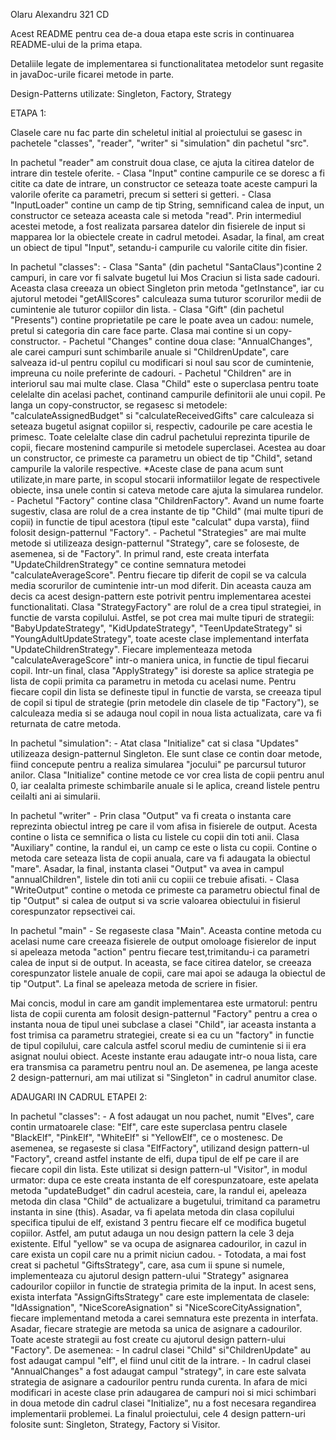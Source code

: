 Olaru Alexandru 321 CD

Acest README pentru cea de-a doua etapa este scris in continuarea README-ului de la prima etapa.

Detaliile legate de implementarea si functionalitatea metodelor sunt regasite in javaDoc-urile
ficarei metode in parte.

Design-Patterns utilizate: Singleton, Factory, Strategy

ETAPA 1:

Clasele care nu fac parte din scheletul initial al proiectului se gasesc in pachetele "classes",
"reader", "writer" si "simulation" din pachetul "src".

In pachetul "reader" am construit doua clase, ce ajuta la citirea datelor de intrare din testele
 oferite.
	- Clasa "Input" contine campurile ce se doresc a fi citite ca date de intrare, un constructor
	ce seteaza toate aceste campuri la valorile oferite ca parametri, precum si setteri si getteri.
	- Clasa "InputLoader" contine un camp de tip String, semnificand calea de input, un constructor
	ce seteaza aceasta cale si metoda "read". Prin intermediul acestei metode, a fost realizata
	parsarea datelor din fisierele de input si mapparea lor la obiectele create in cadrul metodei.
	Asadar, la final, am creat un obiect de tipul "Input", setandu-i campurile cu valorile citite
	din fisier.
	
	
In pachetul "classes":
	- Clasa "Santa" (din pachetul "SantaClaus")contine 2 campuri, in care vor fi salvate bugetul
	lui Mos Craciun si lista sade cadouri. Aceasta clasa creeaza un obiect Singleton prin metoda
	"getInstance", iar cu ajutorul metodei "getAllScores" calculeaza suma tuturor scorurilor
	medii de cumintenie ale tuturor copiilor din lista.
	- Clasa "Gift" (din pachetul "Presents") contine proprietatile pe care le poate avea un cadou:
	numele, pretul si categoria din care face parte. Clasa mai contine si un copy-constructor.
	- Pachetul "Changes" contine doua clase: "AnnualChanges", ale carei campuri sunt schimbarile
	anuale si "ChildrenUpdate", care salveaza id-ul pentru copilul cu modificari si noul sau
	scor de cumintenie, impreuna cu noile preferinte de cadouri.
	- Pachetul "Children" are in interiorul sau mai multe clase. Clasa "Child" este o superclasa
	pentru toate celelalte din acelasi pachet, continand campurile definitorii ale unui copil. 
	Pe langa un copy-constructor, se regasesc si metodele: "calculateAssignedBudget" si
	"calculateReceivedGifts" care calculeaza si seteaza bugetul asignat copiilor si, respectiv,
	cadourile pe care acestia le primesc. Toate celelalte clase din cadrul pachetului reprezinta
	tipurile de copii, fiecare mostenind campurile si metodele superclasei. Acestea au doar un
	constructor, ce primeste ca parametru un obiect de tip "Child", setand campurile la valorile
	respective.
	*Aceste clase de pana acum sunt utilizate,in mare parte, in scopul stocarii informatiilor legate
	de respectivele obiecte, insa unele contin si cateva metode care ajuta la simularea rundelor.
	- Pachetul "Factory" contine clasa "ChildrenFactory". Avand un nume foarte sugestiv, clasa are
	rolul de a crea instante de tip "Child" (mai multe tipuri de copii) in functie de tipul acestora
	 (tipul este "calculat" dupa varsta), fiind folosit design-patternul "Factory". 
	- Pachetul "Strategies" are mai multe metode si utilizeaza design-patternul "Strategy", care se
	foloseste, de asemenea, si de "Factory". In primul rand, este creata interfata
	"UpdateChildrenStrategy" ce contine semnatura metodei "calculateAverageScore". Pentru fiecare tip
	diferit de copil se va calcula media scorurilor de cumintenie intr-un mod diferit. Din aceasta
	cauza am decis ca acest design-pattern este potrivit pentru implementarea acestei functionalitati.
	Clasa "StrategyFactory" are rolul de a crea tipul strategiei, in functie de varsta copilului.
	Astfel, se pot crea mai multe tipuri de strategii: "BabyUpdateStrategy", "KidUpdateStrategy",
	"TeenUpdateStrategy" si "YoungAdultUpdateStrategy", toate aceste clase implementand interfata
	"UpdateChildrenStrategy". Fiecare implementeaza metoda "calculateAverageScore" intr-o maniera
	unica, in functie de tipul fiecarui copil. Intr-un final, clasa "ApplyStrategy" isi doreste sa
	aplice strategia pe lista de copii primita ca parametru in metoda cu acelasi nume. Pentru fiecare
	copil din lista se defineste tipul in functie de varsta, se creeaza tipul de copil si tipul de 
	strategie (prin metodele din clasele de tip "Factory"), se calculeaza media si se adauga noul
	copil in noua lista actualizata, care va fi returnata de catre metoda.
	
	
In pachetul "simulation":
	- Atat clasa "Initialize" cat si clasa "Updates" utilizeaza design-patternul Singleton.
	Ele sunt clase ce contin doar metode, fiind concepute pentru a realiza simularea "jocului"
	pe parcursul tuturor anilor. Clasa "Initialize" contine metode ce vor crea lista de copii
	pentru anul 0, iar cealalta primeste schimbarile anuale si le aplica, creand listele pentru
	ceilalti ani ai simularii.
	

In pachetul "writer"
	- Prin clasa "Output" va fi creata o instanta care reprezinta obiectul intreg pe care il vom
	afisa in fisierele de output. Acesta contine o lista ce semnifica o lista cu listele cu copii
	din toti anii. Clasa "Auxiliary" contine, la randul ei, un camp ce este o lista cu copii.
	Contine o metoda care seteaza lista de copii anuala, care va fi adaugata la obiectul "mare".
	Asadar, la final, instanta clasei "Output" va avea in campul "annualChildren", listele din toti
	anii cu copiii ce trebuie afisati.
	- Clasa "WriteOutput" contine o metoda ce primeste ca parametru obiectul final de tip "Output" si
	calea de output si va scrie valoarea obiectului in fisierul corespunzator repsectivei cai.
	

In pachetul "main"
	- Se regaseste clasa "Main". Aceasta contine metoda cu acelasi nume care creeaza fisierele de
	output omoloage fisierelor de input si apeleaza metoda "action" pentru fiecare test,trimitandu-i
	ca parametri calea de input si de output. In aceasta, se face citirea datelor, se creeaza
	corespunzator listele anuale de copii, care mai apoi se adauga la obiectul de tip "Output".
	La final se apeleaza metoda de scriere in fisier.
	
	
	
Mai concis, modul in care am gandit implementarea este urmatorul: pentru lista de copii curenta
am folosit design-patternul "Factory" pentru a crea o instanta noua de tipul unei subclase a clasei
"Child", iar aceasta instanta a fost trimisa ca parametru strategiei, create si ea cu un "factory"
in functie de tipul copilului, care calcula astfel scorul mediu de cumintenie si ii era asignat
noului obiect. Aceste instante erau adaugate intr-o noua lista, care era transmisa ca parametru
pentru noul an. De asemenea, pe langa aceste 2 design-patternuri, am mai utilizat si "Singleton"
in cadrul anumitor clase. 	



ADAUGARI IN CADRUL ETAPEI 2:

In pachetul "classes":
	- A fost adaugat un nou pachet, numit "Elves", care contin urmatoarele clase: "Elf", care este
	superclasa pentru clasele "BlackElf", "PinkElf", "WhiteElf" si "YellowElf", ce o mostenesc. De
	asemenea, se regaseste si clasa "ElfFactory", utilizand design pattern-ul "Factory", creand
	astfel instante de elfi, dupa tipul de elf pe care il are fiecare copil din lista. Este utilizat
	si design pattern-ul "Visitor", in modul urmator: dupa ce este creata instanta de elf
	corespunzatoare, este apelata metoda "updateBudget" din cadrul acesteia, care, la randul ei,
	apeleaza metoda din clasa "Child" de actualizare a bugetului, trimitand ca parametru instanta
	in sine (this). Asadar, va fi apelata metoda din clasa copilului specifica tipului de elf,
	existand 3 pentru fiecare elf ce modifica bugetul copiilor. Astfel, am putut adauga un nou
	design pattern la cele 3 deja existente. Elful "yellow" se va ocupa de asignarea cadourilor,
	in cazul in care exista un copil care nu a primit niciun cadou.
	- Totodata, a mai fost creat si pachetul "GiftsStrategy", care, asa cum ii spune si numele,
	implementeaza cu ajutorul design pattern-ului "Strategy" asignarea cadourilor copiilor in
	functie de strategia primita de la input. In acest sens, exista interfata "AssignGiftsStrategy"
	care este implementata de clasele: "IdAssignation", "NiceScoreAsignation" si
	"NiceScoreCityAssignation", fiecare implementand metoda a carei semnatura este prezenta in
	interfata. Asadar, fiecare strategie are metoda sa unica de asignare a cadourilor. Toate aceste
	strategii au fost create cu ajutorul design pattern-ului "Factory".
	De asemenea:
		- In cadrul clasei "Child" si"ChildrenUpdate" au fost adaugat campul "elf", el fiind unul
		citit de la intrare.
		- In cadrul clasei "AnnualChanges" a fost adaugat campul "strategy", in care este salvata
		strategia de asignare a cadourilor pentru runda curenta.
	In afara de mici modificari in aceste clase prin adaugarea de campuri noi si mici schimbari in
	doua metode din cadrul clasei "Initialize", nu a fost necesara regandirea implementarii problemei.
	La finalul proiectului, cele 4 design pattern-uri folosite sunt: Singleton, Strategy, Factory si 
	Visitor.
 
